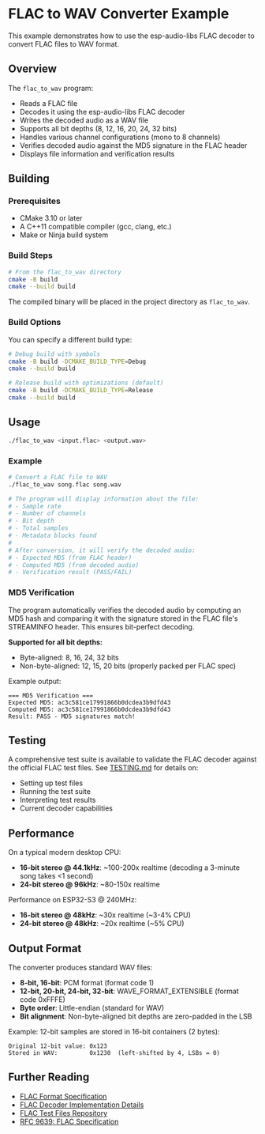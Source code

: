 # FLAC to WAV Converter Example

This example demonstrates how to use the esp-audio-libs FLAC decoder to convert FLAC files to WAV format.

## Overview

The `flac_to_wav` program:
- Reads a FLAC file
- Decodes it using the esp-audio-libs FLAC decoder
- Writes the decoded audio as a WAV file
- Supports all bit depths (8, 12, 16, 20, 24, 32 bits)
- Handles various channel configurations (mono to 8 channels)
- Verifies decoded audio against the MD5 signature in the FLAC header
- Displays file information and verification results

## Building

### Prerequisites

- CMake 3.10 or later
- A C++11 compatible compiler (gcc, clang, etc.)
- Make or Ninja build system

### Build Steps

```bash
# From the flac_to_wav directory
cmake -B build
cmake --build build
```

The compiled binary will be placed in the project directory as `flac_to_wav`.

### Build Options

You can specify a different build type:

```bash
# Debug build with symbols
cmake -B build -DCMAKE_BUILD_TYPE=Debug
cmake --build build

# Release build with optimizations (default)
cmake -B build -DCMAKE_BUILD_TYPE=Release
cmake --build build
```

## Usage

```bash
./flac_to_wav <input.flac> <output.wav>
```

### Example

```bash
# Convert a FLAC file to WAV
./flac_to_wav song.flac song.wav

# The program will display information about the file:
# - Sample rate
# - Number of channels
# - Bit depth
# - Total samples
# - Metadata blocks found
#
# After conversion, it will verify the decoded audio:
# - Expected MD5 (from FLAC header)
# - Computed MD5 (from decoded audio)
# - Verification result (PASS/FAIL)
```

### MD5 Verification

The program automatically verifies the decoded audio by computing an MD5 hash and comparing it with the signature stored in the FLAC file's STREAMINFO header. This ensures bit-perfect decoding.

**Supported for all bit depths:**
- Byte-aligned: 8, 16, 24, 32 bits
- Non-byte-aligned: 12, 15, 20 bits (properly packed per FLAC spec)

Example output:
```
=== MD5 Verification ===
Expected MD5: ac3c581ce17991866b0dcdea3b9dfd43
Computed MD5: ac3c581ce17991866b0dcdea3b9dfd43
Result: PASS - MD5 signatures match!
```

## Testing

A comprehensive test suite is available to validate the FLAC decoder against the official FLAC test files. See [TESTING.md](TESTING.md) for details on:
- Setting up test files
- Running the test suite
- Interpreting test results
- Current decoder capabilities

## Performance

On a typical modern desktop CPU:
- **16-bit stereo @ 44.1kHz**: ~100-200x realtime (decoding a 3-minute song takes <1 second)
- **24-bit stereo @ 96kHz**: ~80-150x realtime

Performance on ESP32-S3 @ 240MHz:
- **16-bit stereo @ 48kHz**: ~30x realtime (~3-4% CPU)
- **24-bit stereo @ 48kHz**: ~20x realtime (~5% CPU)

## Output Format

The converter produces standard WAV files:
- **8-bit, 16-bit**: PCM format (format code 1)
- **12-bit, 20-bit, 24-bit, 32-bit**: WAVE_FORMAT_EXTENSIBLE (format code 0xFFFE)
- **Byte order**: Little-endian (standard for WAV)
- **Bit alignment**: Non-byte-aligned bit depths are zero-padded in the LSB

Example: 12-bit samples are stored in 16-bit containers (2 bytes):
```
Original 12-bit value: 0x123
Stored in WAV:         0x1230  (left-shifted by 4, LSBs = 0)
```

## Further Reading

- [FLAC Format Specification](https://xiph.org/flac/format.html)
- [FLAC Decoder Implementation Details](../../src/decode/flac/README.md)
- [FLAC Test Files Repository](https://github.com/ietf-wg-cellar/flac-test-files)
- [RFC 9639: FLAC Specification](https://www.rfc-editor.org/rfc/rfc9639.html)